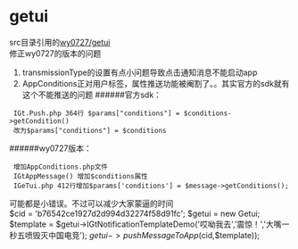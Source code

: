 # getui
src目录引用的[wy0727/getui](https://github.com/wy0727/getui)
<br>修正wy0727的版本的问题 
1. transmissionType的设置有点小问题导致点击通知消息不能启动app
2. AppConditions正对用户标签，属性推送功能被阉割了。。其实官方的sdk就有这个不能推送的问题
######官方sdk：
```
 IGt.Push.php 364行 $params["conditions"] = $conditions->getCondition()
 改为$params["conditions"] = $conditions
```
######wy0727版本：
```
 增加AppConditions.php文件
 IGtAppMessage() 增加$conditions属性
 IGeTui.php 412行增加$params['conditions'] = $message->getConditions();
```
可能都是小错误。不过可以减少大家蒙逼的时间<br>
$cid = 'b76542ce1927d2d994d32274f58d91fc';
$getui = new Getui;
$template = $getui->IGtNotificationTemplateDemo('哎呦我去','震惊！','大嘴一秒五喷毁灭中国电竞');
$getui->pushMessageToApp($cid,$template));
````